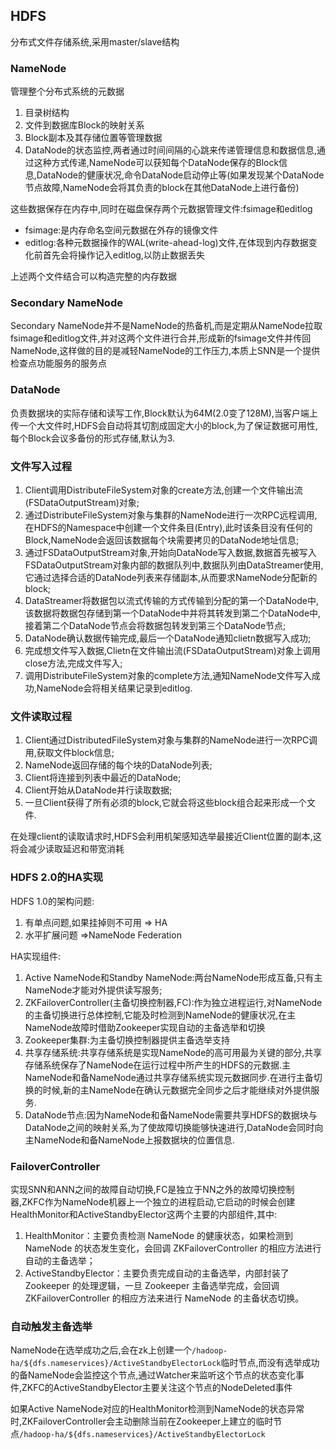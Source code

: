 ## HDFS

分布式文件存储系统,采用master/slave结构

### NameNode

管理整个分布式系统的元数据

1. 目录树结构
2. 文件到数据库Block的映射关系
3. Block副本及其存储位置等管理数据
4. DataNode的状态监控,两者通过时间间隔的心跳来传递管理信息和数据信息,通过这种方式传递,NameNode可以获知每个DataNode保存的Block信息,DataNode的健康状况,命令DataNode启动停止等(如果发现某个DataNode节点故障,NameNode会将其负责的block在其他DataNode上进行备份)

这些数据保存在内存中,同时在磁盘保存两个元数据管理文件:fsimage和editlog

- fsimage:是内存命名空间元数据在外存的镜像文件
- editlog:各种元数据操作的WAL(write-ahead-log)文件,在体现到内存数据变化前首先会将操作记入editlog,以防止数据丢失

上述两个文件结合可以构造完整的内存数据

### Secondary NameNode

Secondary NameNode并不是NameNode的热备机,而是定期从NameNode拉取fsimage和editlog文件,并对这两个文件进行合并,形成新的fsimage文件并传回NameNode,这样做的目的是减轻NameNode的工作压力,本质上SNN是一个提供检查点功能服务的服务点

### DataNode

负责数据块的实际存储和读写工作,Block默认为64M(2.0变了128M),当客户端上传一个大文件时,HDFS会自动将其切割成固定大小的block,为了保证数据可用性,每个Block会议多备份的形式存储,默认为3.

### 文件写入过程

1. Client调用DistributeFileSystem对象的create方法,创建一个文件输出流(FSDataOutputStream)对象;
2. 通过DistributeFileSystem对象与集群的NameNode进行一次RPC远程调用,在HDFS的Namespace中创建一个文件条目(Entry),此时该条目没有任何的Block,NameNode会返回该数据每个块需要拷贝的DataNode地址信息;
3. 通过FSDataOutputStream对象,开始向DataNode写入数据,数据首先被写入FSDataOutputStream对象内部的数据队列中,数据队列由DataStreamer使用,它通过选择合适的DataNode列表来存储副本,从而要求NameNode分配新的block;
4. DataStreamer将数据包以流式传输的方式传输到分配的第一个DataNode中,该数据将数据包存储到第一个DataNode中并将其转发到第二个DataNode中,接着第二个DataNode节点会将数据包转发到第三个DataNode节点;
5. DataNode确认数据传输完成,最后一个DataNode通知clietn数据写入成功;
6. 完成想文件写入数据,Clietn在文件输出流(FSDataOutputStream)对象上调用close方法,完成文件写入;
7. 调用DistributeFileSystem对象的complete方法,通知NameNode文件写入成功,NameNode会将相关结果记录到editlog.

### 文件读取过程

1. Client通过DistributedFileSystem对象与集群的NameNode进行一次RPC调用,获取文件block信息;
2. NameNode返回存储的每个块的DataNode列表;
3. Client将连接到列表中最近的DataNode;
4. Client开始从DataNode并行读取数据;
5. 一旦Client获得了所有必须的block,它就会将这些block组合起来形成一个文件.

在处理client的读取请求时,HDFS会利用机架感知选举最接近Client位置的副本,这将会减少读取延迟和带宽消耗

### HDFS 2.0的HA实现

HDFS 1.0的架构问题:

1. 有单点问题,如果挂掉则不可用 => HA
2. 水平扩展问题 =>NameNode Federation

HA实现组件:

1. Active NameNode和Standby NameNode:两台NameNode形成互备,只有主NameNode才能对外提供读写服务;
2. ZKFailoverController(主备切换控制器,FC):作为独立进程运行,对NameNode的主备切换进行总体控制,它能及时检测到NameNode的健康状况,在主NameNode故障时借助Zookeeper实现自动的主备选举和切换
3. Zookeeper集群:为主备切换控制器提供主备选举支持
4. 共享存储系统:共享存储系统是实现NameNode的高可用最为关键的部分,共享存储系统保存了NameNode在运行过程中所产生的HDFS的元数据.主NameNode和备NameNode通过共享存储系统实现元数据同步.在进行主备切换的时候,新的主NameNode在确认元数据完全同步之后才能继续对外提供服务.
5. DataNode节点:因为NameNode和备NameNode需要共享HDFS的数据块与DataNode之间的映射关系,为了使故障切换能够快速进行,DataNode会同时向主NameNode和备NameNode上报数据块的位置信息.

### FailoverController

实现SNN和ANN之间的故障自动切换,FC是独立于NN之外的故障切换控制器,ZKFC作为NameNode机器上一个独立的进程启动,它启动的时候会创建HealthMonitor和ActiveStandbyElector这两个主要的内部组件,其中:

1. HealthMonitor：主要负责检测 NameNode 的健康状态，如果检测到 NameNode 的状态发生变化，会回调 ZKFailoverController 的相应方法进行自动的主备选举；
2. ActiveStandbyElector：主要负责完成自动的主备选举，内部封装了 Zookeeper 的处理逻辑，一旦 Zookeeper 主备选举完成，会回调 ZKFailoverController 的相应方法来进行 NameNode 的主备状态切换。

### 自动触发主备选举

NameNode在选举成功之后,会在zk上创建一个`/hadoop-ha/${dfs.nameservices}/ActiveStandbyElectorLock`临时节点,而没有选举成功的备NameNode会监控这个节点,通过Watcher来监听这个节点的状态变化事件,ZKFC的ActiveStandbyElector主要关注这个节点的NodeDeleted事件

如果Active NameNode对应的HealthMonitor检测到NameNode的状态异常时,ZKFailoverController会主动删除当前在Zookeeper上建立的临时节点`/hadoop-ha/${dfs.nameservices}/ActiveStandbyElectorLock`


